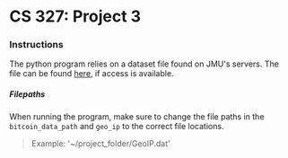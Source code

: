 # CS 327: Project 3

### Instructions
The python program relies on a dataset file found on JMU's servers. The file can be found 
[here](https://crypto.cs.jmu.edu/127.0.1.1_l14340.cs.jmu.edu_2018-03-18-06-45-12-700579-bitcoingraph.graphml),
if access is available.

##### Filepaths
When running the program, make sure to change the file paths in the `bitcoin_data_path` and `geo_ip` to the
correct file locations.

>Example: '~/project_folder/GeoIP.dat'
